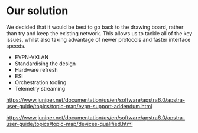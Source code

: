 # Our solution

We decided that it would be best to go back to the drawing board, rather than try and keep the existing network. This allows us to tackle all of the key issues, whilst also taking advantage of newer protocols and faster interface speeds.

- EVPN-VXLAN
- Standardising the design
- Hardware refresh
- ESI
- Orchestration tooling
- Telemetry streaming

https://www.juniper.net/documentation/us/en/software/apstra6.0/apstra-user-guide/topics/topic-map/evpn-support-addendum.html

https://www.juniper.net/documentation/us/en/software/apstra6.0/apstra-user-guide/topics/topic-map/devices-qualified.html

<!--
So, how are we going to solve this? Well, put simply, out with the old and in with the new. We decided that the best way to modernise our software stack, was to modernise the hardware stack first.

I'm sure that most people here have had some battles with spanning tree over the years. We knew there was a better way that had emerged since the old network was built, and that is VXLAN. Why switch when you can route? As a team of engineers that love label switching, this was a pretty easy argument to win. Couple that with EVPN for signalling, you've got a great stack that is well supported by many vendors.

To solve the issue of differing designs, we decided to pick something rather simple and straightforward, which we could expand on as required. This ended up being a spine and leaf deployment, rather than just being collapsed with a pair of switches, to allow us to add more switches as required.

We decided to stay with Juniper as our vendor of choice for the network, as Junos is what the team is familiar with across not just the existing data centre network, but also our MPLS network. The QFX5120 series was chosen as the leafs, and the QFX5200 series for the spine. 

The 5200 boxes are cheaper for flat 100G connectivity as opposed to the comparable 5120 variant, however the Broadcom Tomahawk ASIC on the inside doesn't work well in the leaf role. For frames that are already encapsulated with VXLAN and do not require de-encapsulation however, it is rather well suited. Limitations like this is something that is a little hard to wrap your head around at first, and the vendors often don't do a great job of making it clear.

Thankfully our SE helped us down the right path, however not everyone has access to someone at their vendor of choice, especially if you're deploying used hardware. I've had a few discussions with others over the years about what box works in what role as they have had the exact same questions, and I generally point to the two links on screen from Juniper. There's a good list of what boxes works in what role, and even if your device isn't covered, it lists the majority of chipsets that you would use for something like this and you can work backwards from there.

For automating the network, we settled on Juniper's Apstra platform. It is quite feature rich, and we found it to be quite intuitive for assisting in the standup of the fabrics. There's some great functionality in there too for automating the allocation of prefixes and ASNs for the eBGP underlay, as well as VNIs for the individual networks.

As part of Apstra, we also get telemetry streaming for visibility out of the box. This is something that we were wanting to dip our toes into with other parts of the network, so starting with the data centre fabric made a lot of sense. Apstra gives us pretty much everything we want out of the box, and being an intent based solution, it can correlate most of the issues for us and provide a root cause without needing someone to dig through the logs and make sense of what is going on.
-->
